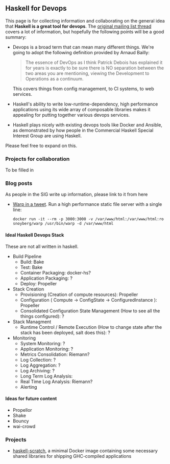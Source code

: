 ## Haskell for Devops

This page is for collecting information and collaborating on the general idea
that __Haskell is a great tool for devops__. The [original mailing list
thread](https://groups.google.com/d/msg/commercialhaskell/L8Sca1X0QDA/3qU64WKbu-wJ)
covers a lot of information, but hopefully the following points will be a good
summary:

*   Devops is a broad term that can mean many different things. We're going to adopt the following definition provided by Arnaud Bailly:

    > The essence of DevOps as I think Patrick Debois has explained it for
    > years is exactly to be sure there is NO separation between the two areas
    > you are mentioning, viewing the Development to Operations as a continuum.

    This covers things from config management, to CI systems, to web services.

*   Haskell's ability to write low-runtime-dependency, high performance
    applications using its wide array of composable libraries makes it
    appealing for putting together various devops services.

*   Haskell plays nicely with existing devops tools like Docker and Ansible, as
    demonstrated by how people in the Commercial Haskell Special Interest Group
    are using Haskell.

Please feel free to expand on this.

### Projects for collaboration

To be filled in

### Blog posts

As people in the SIG write up information, please link to it from here

*   [Warp in a tweet](https://twitter.com/snoyberg/status/587909384510042112). Run a high performance static file server with a single line:

        docker run -it --rm -p 3000:3000 -v /var/www/html:/var/www/html:ro snoyberg/warp /usr/bin/warp -d /var/www/html

#### Ideal Haskell Devops Stack
These are not all written in haskell.
* Build Pipeline
	* Build: Bake
	* Test: Bake
	* Container Packaging: docker-hs?
	* Application Packaging: ?
	* Deploy: Propeller
* Stack Creation
	* Provisioning (Creation of compute resources): Propeller
	* Configuration ( Compute -> ConfigState -> ConfiguredInstance ): Propeller 
	* Consolidated Configuration State Management (How to see all the things configured): ?
* Stack Managment
	* Runtime Control / Remote Execution (How to change state after the stack has been deployed, salt does this): ?
* Monitoring 
	* System Monitoring: ?
	* Application Monitoring: ?
	* Metrics Consolidation: Riemann?
	* Log Collection: ?
	* Log Aggregation: ?
	* Log Archiving: ?
	* Long Term Log Analysis:
	* Real Time Log Analysis: Riemann?
	* Alerting


#### Ideas for future content

* Propellor
* Shake
* Bouncy
* wai-crowd

### Projects

* [haskell-scratch](https://registry.hub.docker.com/u/snoyberg/haskell-scratch/), a minimal Docker image containing some necessary shared libraries for shipping GHC-compiled applications
